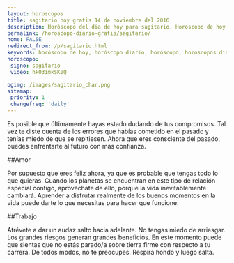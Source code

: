 ```yaml
---
layout: horoscopos
title: sagitario hoy gratis 14 de noviembre del 2016 
description: Horóscopo del dia de hoy para sagitario. Horoscopo de hoy 14 de noviembre del 2016. Las predicciones de amor, trabajo, vida personal gratis.
permalink: /horoscopo-diario-gratis/sagitario/
home: FALSE
redirect_from: /p/sagitario.html
keywords: horóscopo de hoy, horóscopo diario, horóscopo, horoscopos diarios gratis del dia de hoy, horóscopo diario gratis,horóscopo 2016, horóscopo esperanza gracia, horoscopo sagitario hoy, horoscop, horóscopos gratis, horoscopo sagitario, horoscopo sagitario 2016, Tarot, Astrologia, Zodíaco, sagitario, horoscopo gratis
horoscopo:
 signo: sagitario
 video: hF03imkSK0Q

ogimg: /images/sagitario_char.png
sitemap:
 priority: 1
 changefreq: 'daily'
---
```



Es posible que últimamente hayas estado dudando de tus compromisos. Tal vez te diste cuenta de los errores que habías cometido en el pasado y tenías miedo de que se repitiesen. Ahora que eres consciente del pasado, puedes enfrentarte al futuro con más confianza.

##Amor

Por supuesto que eres feliz ahora, ya que es probable que tengas todo lo que quieras. Cuando los planetas se encuentran en este tipo de relación especial contigo, aprovéchate de ello, porque la vida inevitablemente cambiará. Aprender a disfrutar realmente de los buenos momentos en la vida puede darte lo que necesitas para hacer que funcione.

##Trabajo

Atrévete a dar un audaz salto hacia adelante. No tengas miedo de arriesgar. Los grandes riesgos generan grandes beneficios. En este momento puede que sientas que no estás parado/a sobre tierra firme con respecto a tu carrera. De todos modos, no te preocupes. Respira hondo y luego salta.